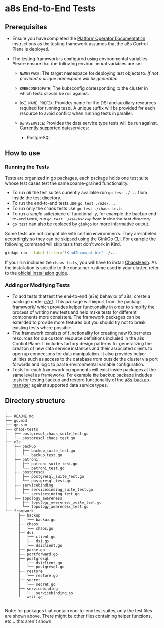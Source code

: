 # a8s End-to-End Tests

## Prerequisites

- Ensure you have completed the
  [Platform Operator Documentation][Platform Operator Documentation]
  instructions as the testing framework assumes that the a8s Control Plane is
  deployed.
- The testing framework is configured using environmental variables. Please
  ensure that the following environmental variables are set:

  - `NAMESPACE`: The target namespace for deploying test objects to. *If not
    provided a unique namespace will be generated*
  - `KUBECONFIGPATH`: The kubeconfig corresponding to the cluster in which
    tests should be run against.
  - `DSI_NAME_PREFIX`: Provides name for the DSI and auxiliary resources
    required for running tests. A unique suffix will be provided for each
    resource to avoid conflict when running tests in parallel.
  - `DATASERVICE`: Provides the data service type tests will be run against.
     Currently supported dataservices:

    - PostgreSQL

## How to use

### Running the Tests

Tests are organized in go packages, each package holds one test suite whose
test cases test the same coarse-grained functionality.

- To run *all* the test suites currently available run `go test ./...` from
  inside the test directory.
- To run the end-to-end tests use `go test ./e2e/...`
- To run only the chaos tests use `go test ./chaos-tests`
- To run a *single* suite/piece of functionality, for example the backup
  end-to-end tests, run `go test ./e2e/backup` from inside the test directory.
- `go test` can also be replaced by `ginkgo` for more informative output.

Some tests are not compatible with certain environments. They are labeled accordingly
so they can be skipped using the GinkGo CLI. For example the following command will
skip tests that don't work in Kind.

``` sh
ginkgo run --label-filter='!KindIncompatible' ./...
```

If your run includes the `chaos-tests`, you will have to install
[ChaosMesh](https://chaos-mesh.org/). As the installation is specific to the
container runtime used in your cluster, refer to the [official installation
guide](https://chaos-mesh.org/docs/production-installation-using-helm/).

### Adding or Modifying Tests

- To add tests that test the end-to-end (e2e) behavior of a8s,
  create a package under [e2e/][e2e package]. This package will
  import from the package [framework/][Framework package] which provides helper
  functionality in order to simplify the process of writing new tests and help
  make tests for different components more consistent. The framework packages
  can be extended to provide more features but you should try not to break
  existing tests where possible.
- The framework consists of functionality for creating new Kubernetes resources
  for our custom resource definitions included in the a8s Control Plane. It
  includes factory design patterns for generalizing the creation of new data
  service instances and their associated clients to open up connections for
  data manipulation. It also provides helper utilities such as access to the
  database from outside the cluster via port forwards and logic to parse
  environmental variable configuration.
- Tests for each framework components will exist inside packages at the same
  level as [framework/][Framework package]. For example the
  [backup][Backup package] package includes tests for testing backup and
  restore functionality of the [a8s-backup-manager][a8s-backup-manager] against
  supported data service types.

## Directory structure

```text
.
├── README.md
├── go.mod
├── go.sum
└── chaos-tests
│   ├── postgresql_chaos_suite_test.go
│   └── postgresql_chaos_test.go
├── e2e
│   ├── backup
│   │   ├── backup_suite_test.go
│   │   └── backup_test.go
│   ├── patroni
│   │   ├── patroni_suite_test.go
│   │   └── patroni_test.go
│   ├── postgresql
│   │   ├── postgresql_suite_test.go
│   │   └── postgresql_test.go
│   ├── servicebinding
│   │   ├── servicebinding_suite_test.go
│   │   └── servicebinding_test.go
│   ├── topology_awareness
│       ├── topology_awareness_suite_test.go
│       └── topology_awareness_test.go
└── framework
      ├── backup
      │   └── backup.go
      ├── chaos
      │   └── chaos.go
      ├── dsi
      │   ├── client.go
      │   ├── dsi.go
      │   └── dsiclient.go
      ├── parse.go
      ├── portforward.go
      ├── postgresql
      │   ├── dsiclient.go
      │   └── postgresql.go
      ├── restore
      │   └── restore.go
      ├── secret
      │   └── secret.go
      ├── servicebinding
      │   └── servicebinding.go
      └── util.go
    
```

Note: for packages that contain end-to-end test suites, only the test files are shown above. There
might be other files containing helper functions, etc... that aren't shown.

[a8s-backup-manager]: https://github.com/anynines/a8s-backup-manager/
[Platform Operator Documentation]: ../docs/platform-operators/installing_framework.md
[Framework package]: e2e/framework/
[Backup package]: e2e/backup
[e2e package]: e2e

